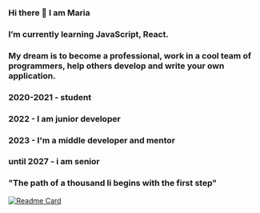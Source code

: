 ### Hi there 👋 I am Maria

### I’m currently learning JavaScript, React. 
### My dream is to become a professional, work in a cool team of programmers, help others develop and write your own application.


### 2020-2021 - student
### 2022 - I am junior developer
### 2023 - I'm a middle developer and mentor
### until 2027 - i am senior
### "The path of a thousand li begins with the first step"

[![Readme Card](https://github-readme-stats.vercel.app/api/pin/?username=MariStakhovskaya/todolist=github-readme-stats)](https://github.com/MariStakhovskaya/github-readme-stats)

<!--
**MariStakhovskaya/MariStakhovskaya** is a ✨ _special_ ✨ repository because its `README.md` (this file) appears on your GitHub profile.

Here are some ideas to get you started:

- 🔭 I’m currently working on ...
- 🌱 I’m currently learning ...
- 👯 I’m looking to collaborate on ...
- 🤔 I’m looking for help with ...
- 💬 Ask me about ...
- 📫 How to reach me: ...
- 😄 Pronouns: ...
- ⚡ Fun fact: ...
-->
